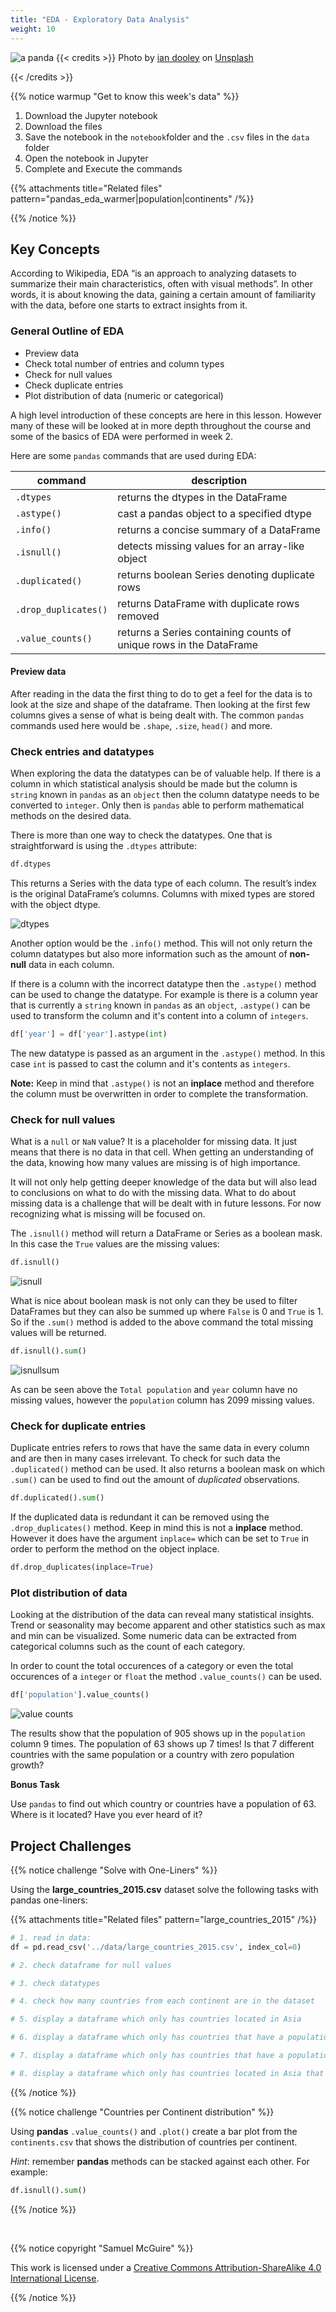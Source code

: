 ```yaml
---
title: "EDA - Exploratory Data Analysis"
weight: 10
---
```


![a panda](/images/eda.png)
{{< credits >}}
Photo by <a href="https://unsplash.com/@sadswim?utm_source=unsplash&utm_medium=referral&utm_content=creditCopyText">ian dooley</a> on <a href="https://unsplash.com/s/photos/explore?utm_source=unsplash&utm_medium=referral&utm_content=creditCopyText">Unsplash</a>
  
{{< /credits >}}

{{% notice warmup "Get to know this week's data" %}}

   1.  Download the Jupyter notebook
   2.  Download the files
   3.  Save the notebook in the `notebook`folder and the `.csv` files in the `data` folder
   4.  Open the notebook in Jupyter
   5.  Complete and Execute the commands

   {{% attachments title="Related files" pattern="pandas_eda_warmer|population|continents" /%}}

{{% /notice %}}

## Key Concepts

According to Wikipedia, EDA “is an approach to analyzing datasets to summarize their main characteristics, often with visual methods”. In other words, it is about knowing the data, gaining a certain amount of familiarity with the data, before one starts to extract insights from it.

### General Outline of EDA

- Preview data
- Check total number of entries and column types
- Check for null values
- Check duplicate entries
- Plot distribution of data (numeric or categorical)

A high level introduction of these concepts are here in this lesson. However many of these will be looked at in more depth throughout the course and some of the basics of EDA were performed in week 2. 

Here are some `pandas` commands that are used during EDA:

command                       | description
---                           | ---
`.dtypes`                     | returns the dtypes in the DataFrame
`.astype()`             |   cast a pandas object to a specified dtype
`.info()`         | returns a concise summary of a DataFrame
`.isnull()`      | detects missing values for an array-like object
`.duplicated()`          | returns boolean Series denoting duplicate rows
`.drop_duplicates()`                    | returns DataFrame with duplicate rows removed
`.value_counts()`       | returns a Series containing counts of unique rows in the DataFrame

#### **Preview data**

After reading in the data the first thing to do to get a feel for the data is to look at the size and shape of the dataframe. Then looking at the first few columns gives a sense of what is being dealt with. The common `pandas` commands used here would be `.shape`, `.size`, `head()` and more. 

### **Check entries and datatypes**

When exploring the data the datatypes can be of valuable help. If there is a column in which statistical analysis should be made but the column is `string` known in `pandas` as an `object` then the column datatype needs to be converted to `integer`. Only then is `pandas` able to perform mathematical methods on the desired data.

There is more than one way to check the datatypes. One that is straightforward is using the `.dtypes` attribute:

```python
df.dtypes
```

This returns a Series with the data type of each column. The result’s index is the original DataFrame’s columns. Columns with mixed types are stored with the object dtype. 

![dtypes](/images/dtypes.png)

Another option would be the `.info()` method. This will not only return the column datatypes but also more information such as the amount of **non-null** data in each column. 

If there is a column with the incorrect datatype then the `.astype()` method can be used to change the datatype. For example is there is a column year that is currently a `string` known in `pandas` as an `object`, `.astype()` can be used to transform the column and it's content into a column of `integers`.

```python
df['year'] = df['year'].astype(int)
```

The new datatype is passed as an argument in the `.astype()` method. In this case `int` is passed to cast the column and it's contents as `integers`.

**Note:** Keep in mind that `.astype()` is not an **inplace** method and therefore the column must be overwritten in order to complete the transformation.

###  Check for null values

What is a `null` or `NaN` value? It is a placeholder for missing data. It just means that there is no data in that cell. When getting an understanding of the data, knowing how many values are missing is of high importance. 

It will not only help getting deeper knowledge of the data but will also lead to conclusions on what to do with the missing data. What to do about missing data is a challenge that will be dealt with in future lessons. For now recognizing what is missing will be focused on.

The `.isnull()` method will return a DataFrame or Series as a boolean mask. In this case the `True` values are the missing values:

```python
df.isnull()
```

![isnull](/images/isnull.png)

What is nice about boolean mask is not only can they be used to filter DataFrames but they can also be summed up where `False` is 0 and `True` is 1. So if the `.sum()` method is added to the above command the total missing values will be returned. 

```python
df.isnull().sum()
```

![isnullsum](/images/isnullsum.png)

As can be seen above the `Total population` and `year` column have no missing values, however the `population` column has 2099 missing values. 

### Check for duplicate entries

Duplicate entries refers to rows that have the same data in every column and are then in many cases irrelevant. To check for such data the `.duplicated()` method can be used. It also returns a boolean mask on which `.sum()` can be used to find out the amount of *duplicated*  observations.

```python
df.duplicated().sum()
``` 

If the duplicated data is redundant it can be removed using the `.drop_duplicates()` method. Keep in mind this is not a **inplace** method. However it does have the argument `inplace=` which can be set to `True` in order to perform the method on the object inplace. 

```python
df.drop_duplicates(inplace=True)
```

### Plot distribution of data

Looking at the distribution of the data can reveal many statistical insights. Trend or seasonality may become apparent and other statistics such as max and min can be visualized. Some numeric data can be extracted from categorical columns such as the count of each category. 

In order to count the total occurences of a category or even the total occurences of a `integer` or `float` the method `.value_counts()` can be used. 

```python
df['population'].value_counts()
```

![value counts](/images/value_counts.png)

The results show that the population of 905 shows up in the `population` column 9 times. The population of 63 shows up 7 times! Is that 7 different countries with the same population or a country with zero population growth?

**Bonus Task** 

Use `pandas` to find out which country or countries have a population of 63. Where is it located? Have you ever heard of it?




## Project Challenges

{{% notice challenge "Solve with One-Liners" %}}

Using the **large_countries_2015.csv** dataset solve the following tasks with pandas one-liners:

{{% attachments title="Related files" pattern="large_countries_2015" /%}}

```python
# 1. read in data:
df = pd.read_csv('../data/large_countries_2015.csv', index_col=0)

# 2. check dataframe for null values

# 3. check datatypes

# 4. check how many countries from each continent are in the dataset

# 5. display a dataframe which only has countries located in Asia

# 6. display a dataframe which only has countries that have a population over 250,000,000

# 7. display a dataframe which only has countries that have a population of no less than 100,000 and no more than 250,000,000

# 8. display a dataframe which only has countries located in Asia that have a fertilitiy rate of less than 1.8

```
{{% /notice %}}

{{% notice challenge "Countries per Continent distribution" %}}

Using **pandas** `.value_counts()` and `.plot()` create a bar plot from the `continents.csv` that shows the distribution of countries per continent. 

*Hint*: remember **pandas** methods can be stacked against each other. For example:

```python
df.isnull().sum()
```

{{% /notice %}}

<br>

{{% notice copyright "Samuel McGuire" %}}

This work is licensed under a [Creative Commons Attribution-ShareAlike 4.0 International License](https://creativecommons.org/licenses/by-sa/4.0/).

{{% /notice %}}